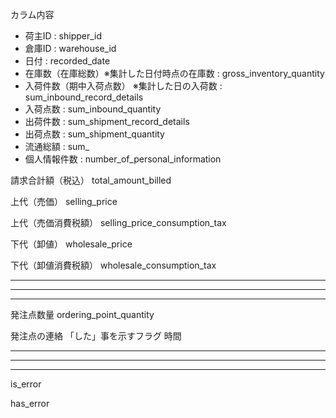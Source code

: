 
カラム内容

 * 荷主ID : shipper_id
 * 倉庫ID : warehouse_id
 * 日付 : recorded_date
 * 在庫数（在庫総数）※集計した日付時点の在庫数 : gross_inventory_quantity
 * 入荷件数（期中入荷点数）  ※集計した日の入荷数 : sum_inbound_record_details
 * 入荷点数 : sum_inbound_quantity
 * 出荷件数 : sum_shipment_record_details
 * 出荷点数 : sum_shipment_quantity
 * 流通総額 : sum_
 * 個人情報件数 : number_of_personal_information



請求合計額（税込）
total_amount_billed

上代（売価）
selling_price

上代（売価消費税額）
selling_price_consumption_tax

下代（卸値）
wholesale_price

下代（卸値消費税額）
wholesale_consumption_tax


___________________________________________________________________________________
___________________________________________________________________________________
___________________________________________________________________________________


発注点数量
ordering_point_quantity


発注点の連絡
「した」事を示すフラグ
時間

___________________________________________________________________________________
___________________________________________________________________________________
___________________________________________________________________________________

is_error

has_error



